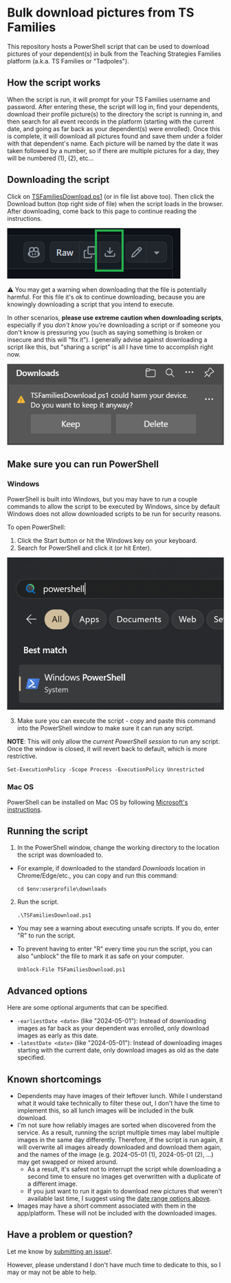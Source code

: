 # Bulk download pictures from TS Families
This repository hosts a PowerShell script that can be used to download pictures of your dependent(s) in bulk from the Teaching Strategies Families platform (a.k.a. TS Families or "Tadpoles").

## How the script works
When the script is run, it will prompt for your TS Families username and password. After entering these, the script will log in, find your dependents, download their profile picture(s) to the directory the script is running in, and then search for all event records in the platform (starting with the current date, and going as far back as your dependent(s) were enrolled). Once this is complete, it will download all pictures found and save them under a folder with that dependent's name. Each picture will be named by the date it was taken followed by a number, so if there are multiple pictures for a day, they will be numbered (1), (2), etc...

## Downloading the script
Click on [TSFamiliesDownload.ps1](TSFamiliesDownload.ps1) (or in file list above too). Then click the Download button (top right side of file) when the script loads in the browser. After downloading, come back to this page to continue reading the instructions.

![Download button](images/download.png)

⚠️ You may get a warning when downloading that the file is potentially harmful. For this file it's ok to continue downloading, because you are knowingly downloading a script that you intend to execute.

In other scenarios, **please use extreme caution when downloading scripts**, especially if you *don't know* you're downloading a script or if someone you don't know is pressuring you (such as saying something is broken or insecure and this will "fix it"). I generally advise against downloading a script like this, but "sharing a script" is all I have time to accomplish right now.

![Script download warning](images/warning.png)

## Make sure you can run PowerShell
### Windows
PowerShell is built into Windows, but you may have to run a couple commands to allow the script to be executed by Windows, since by default Windows does not allow downloaded scripts to be run for security reasons.

To open PowerShell:
1. Click the Start button or hit the Windows key on your keyboard.
2. Search for PowerShell and click it (or hit Enter).

![Download button](images/powershell.png)

3. Make sure you can execute the script - copy and paste this command into the PowerShell window to make sure it can run any script.

**NOTE**: This will only allow the *current PowerShell session* to run any script. Once the window is closed, it will revert back to default, which is more restrictive.

```
Set-ExecutionPolicy -Scope Process -ExecutionPolicy Unrestricted
```

### Mac OS
PowerShell can be installed on Mac OS by following [Microsoft's instructions](https://learn.microsoft.com/powershell/scripting/install/installing-powershell-on-macos?view=powershell-7.4).

## Running the script

1. In the PowerShell window, change the working directory to the location the script was downloaded to.

- For example, if downloaded to the standard *Downloads* location in Chrome/Edge/etc., you can copy and run this command:
    ```
    cd $env:userprofile\downloads
    ```

2. Run the script.
    ```
    .\TSFamiliesDownload.ps1
    ```

- You may see a warning about executing unsafe scripts. If you do, enter "R" to run the script.
- To prevent having to enter "R" every time you run the script, you can also "unblock" the file to mark it as safe on your computer.

    ```
    Unblock-File TSFamiliesDownload.ps1
    ```

## Advanced options
Here are some optional arguments that can be specified.

- `-earliestDate <date>` (like "2024-05-01"): Instead of downloading images as far back as your dependent was enrolled, only download images as early as this date.
- `-latestDate <date>` (like "2024-05-01"): Instead of downloading images starting with the current date, only download images as old as the date specified.

## Known shortcomings
- Dependents may have images of their leftover lunch. While I understand what it would take technically to filter these out, I don't have the time to implement this, so all lunch images will be included in the bulk download.
- I'm not sure how reliably images are sorted when discovered from the service. As a result, running the script multiple times may label multiple images in the same day differently. Therefore, if the script is run again, it will overwrite all images already downloaded and download them again, and the names of the image (e.g. 2024-05-01 (1), 2024-05-01 (2), ...) may get swapped or mixed around.
  - As a result, it's safest not to interrupt the script while downloading a second time to ensure no images get overwritten with a duplicate of a different image.
  - If you just want to run it again to download new pictures that weren't available last time, I suggest using the [date range options above](#advanced-options).
- Images may have a short comment associated with them in the app/platform. These will not be included with the downloaded images.

## Have a problem or question?
Let me know by [submitting an issue](https://github.com/JohnathonMohr/ts-families-bulk-download/issues/new)!.

However, please understand I don't have much time to dedicate to this, so I may or may not be able to help.
